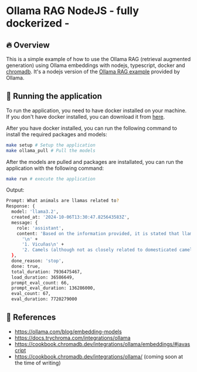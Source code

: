 # Ollama RAG NodeJS - fully dockerized -

## 🔥 Overview

This is a simple example of how to use the Ollama RAG (retrieval augmented generation) using Ollama embeddings with nodejs, typescript, docker and [chromadb](https://docs.trychroma.com/).
It's a nodejs version of the [Ollama RAG example](https://ollama.com/blog/embedding-models) provided by Ollama.

## 🔨 Running the application

To run the application, you need to have docker installed on your machine. If you don't have docker installed, you can download it from [here](https://docs.docker.com/get-docker/).

After you have docker installed, you can run the following command to install the required packages and models:

```bash
make setup # Setup the application
make ollama_pull # Pull the models
```

After the models are pulled and packages are installated, you can run the application with the following command:

```bash
make run # execute the application
```

Output:

```bash
Prompt: What animals are llamas related to?
Response: {
  model: 'llama3.2',
  created_at: '2024-10-06T13:30:47.825643583Z',
  message: {
    role: 'assistant',
    content: 'Based on the information provided, it is stated that llamas are part of the camelid family. This means they share a close genetic relationship with other animals within this family. Specifically, llamas are closely related to:\n' +
      '\n' +
      '1. Vicuñas\n' +
      '2. Camels (although not as closely related to domesticated camels)'
  },
  done_reason: 'stop',
  done: true,
  total_duration: 7936475467,
  load_duration: 36586649,
  prompt_eval_count: 66,
  prompt_eval_duration: 136286000,
  eval_count: 67,
  eval_duration: 7720279000
```

## 🔭 References

* <https://ollama.com/blog/embedding-models>
* <https://docs.trychroma.com/integrations/ollama>
* <https://cookbook.chromadb.dev/integrations/ollama/embeddings/#javascript>
* <https://cookbook.chromadb.dev/integrations/ollama/> (coming soon at the time of writing)
